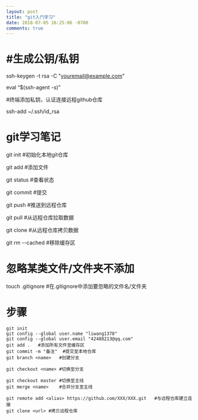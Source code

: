 ```yaml
---
layout: post
title: "git入门学习"
date: 2018-07-05 16:25:06 -0700
comments: true
---
```


#生成公钥/私钥
===
ssh-keygen -t rsa -C "youremail@example.com"

eval “$(ssh-agent -s)”


#终端添加私钥，认证连接远程github仓库

ssh-add ~/.ssh/id_rsa

git学习笔记
============
git init	#初始化本地git仓库<br/>

git add <file>	#添加文件
  
  
  
git status		#查看状态<br/>

git commit		#提交

git push		#推送到远程仓库

git pull		#从远程仓库拉取数据

git clone		#从远程仓库拷贝数据

git rm --cached <file>	#移除缓存区
  

忽略某类文件/文件夹不添加
===========
touch .gitignore
#在.gitignore中添加要忽略的文件名/文件夹 

步骤
==========
```
git init
git config --global user.name "liwang1378"
git config --global user.email "42488213@qq.com"
git add .	#添加所有文件至缓存区
git commit -m "备注"	#提交至本地仓库
git branch <name>	#创建分支

git checkout <name>	#切换至分支

git checkout master	#切换至主线
git merge <name>	#合并分支至主线

git remote add <alias> https://github.com/XXX/XXX.git	#与远程仓库建立连接
git clone <url>	#拷贝远程仓库
```



